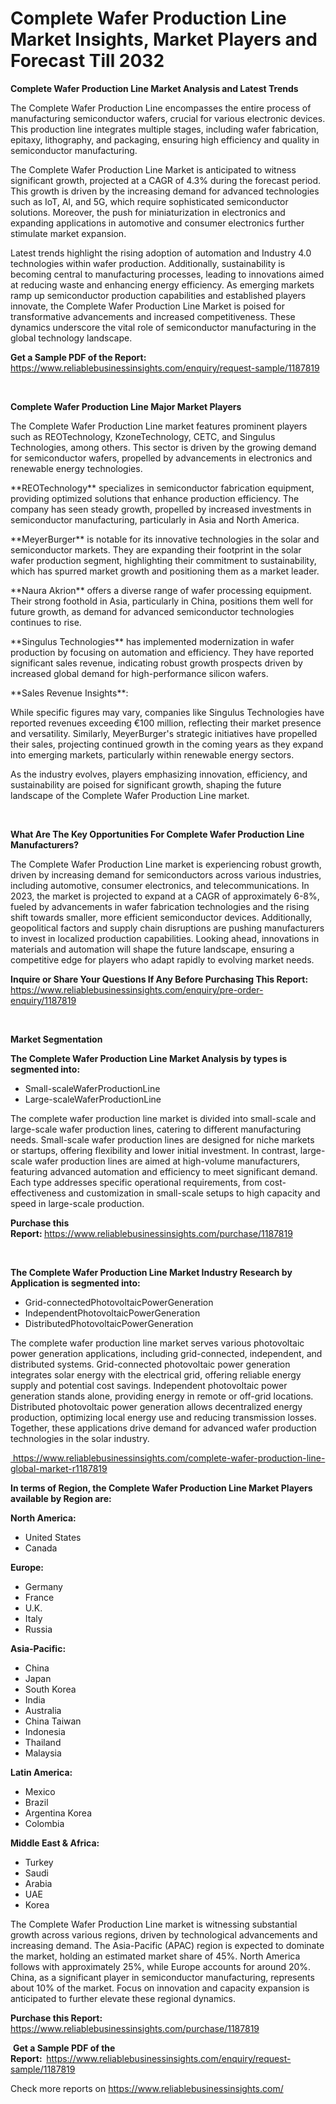 <p><h1>Complete Wafer Production Line Market Insights, Market Players and Forecast Till 2032</h1></p><p><strong>Complete Wafer Production Line Market Analysis and Latest Trends</strong></p>
<p><p>The Complete Wafer Production Line encompasses the entire process of manufacturing semiconductor wafers, crucial for various electronic devices. This production line integrates multiple stages, including wafer fabrication, epitaxy, lithography, and packaging, ensuring high efficiency and quality in semiconductor manufacturing.</p><p>The Complete Wafer Production Line Market is anticipated to witness significant growth, projected at a CAGR of 4.3% during the forecast period. This growth is driven by the increasing demand for advanced technologies such as IoT, AI, and 5G, which require sophisticated semiconductor solutions. Moreover, the push for miniaturization in electronics and expanding applications in automotive and consumer electronics further stimulate market expansion.</p><p>Latest trends highlight the rising adoption of automation and Industry 4.0 technologies within wafer production. Additionally, sustainability is becoming central to manufacturing processes, leading to innovations aimed at reducing waste and enhancing energy efficiency. As emerging markets ramp up semiconductor production capabilities and established players innovate, the Complete Wafer Production Line Market is poised for transformative advancements and increased competitiveness. These dynamics underscore the vital role of semiconductor manufacturing in the global technology landscape.</p></p>
<p><strong>Get a Sample PDF of the Report:&nbsp;</strong> <a href="https://www.reliablebusinessinsights.com/enquiry/request-sample/1187819?utm_campaign=3384&utm_medium=2&utm_source=Github&utm_content=ia&utm_term=30032025&utm_id=complete-wafer-production-line">https://www.reliablebusinessinsights.com/enquiry/request-sample/1187819</a></p>
<p>&nbsp;</p>
<p><strong>Complete Wafer Production Line Major Market Players</strong></p>
<p><p>The Complete Wafer Production Line market features prominent players such as REOTechnology, KzoneTechnology, CETC, and Singulus Technologies, among others. This sector is driven by the growing demand for semiconductor wafers, propelled by advancements in electronics and renewable energy technologies.</p><p>**REOTechnology** specializes in semiconductor fabrication equipment, providing optimized solutions that enhance production efficiency. The company has seen steady growth, propelled by increased investments in semiconductor manufacturing, particularly in Asia and North America.</p><p>**MeyerBurger** is notable for its innovative technologies in the solar and semiconductor markets. They are expanding their footprint in the solar wafer production segment, highlighting their commitment to sustainability, which has spurred market growth and positioning them as a market leader.</p><p>**Naura Akrion** offers a diverse range of wafer processing equipment. Their strong foothold in Asia, particularly in China, positions them well for future growth, as demand for advanced semiconductor technologies continues to rise.</p><p>**Singulus Technologies** has implemented modernization in wafer production by focusing on automation and efficiency. They have reported significant sales revenue, indicating robust growth prospects driven by increased global demand for high-performance silicon wafers.</p><p>**Sales Revenue Insights**: </p><p>While specific figures may vary, companies like Singulus Technologies have reported revenues exceeding €100 million, reflecting their market presence and versatility. Similarly, MeyerBurger's strategic initiatives have propelled their sales, projecting continued growth in the coming years as they expand into emerging markets, particularly within renewable energy sectors.</p><p>As the industry evolves, players emphasizing innovation, efficiency, and sustainability are poised for significant growth, shaping the future landscape of the Complete Wafer Production Line market.</p></p>
<p>&nbsp;</p>
<p><strong>What Are The Key Opportunities For Complete Wafer Production Line Manufacturers?</strong></p>
<p><p>The Complete Wafer Production Line market is experiencing robust growth, driven by increasing demand for semiconductors across various industries, including automotive, consumer electronics, and telecommunications. In 2023, the market is projected to expand at a CAGR of approximately 6-8%, fueled by advancements in wafer fabrication technologies and the rising shift towards smaller, more efficient semiconductor devices. Additionally, geopolitical factors and supply chain disruptions are pushing manufacturers to invest in localized production capabilities. Looking ahead, innovations in materials and automation will shape the future landscape, ensuring a competitive edge for players who adapt rapidly to evolving market needs.</p></p>
<p><strong>Inquire or Share Your Questions If Any Before Purchasing This Report:</strong> <a href="https://www.reliablebusinessinsights.com/enquiry/pre-order-enquiry/1187819?utm_campaign=3384&utm_medium=2&utm_source=Github&utm_content=ia&utm_term=30032025&utm_id=complete-wafer-production-line">https://www.reliablebusinessinsights.com/enquiry/pre-order-enquiry/1187819</a></p>
<p>&nbsp;</p>
<p><strong>Market Segmentation</strong></p>
<p><strong>The Complete Wafer Production Line Market Analysis by types is segmented into:</strong></p>
<p><ul><li>Small-scaleWaferProductionLine</li><li>Large-scaleWaferProductionLine</li></ul></p>
<p><p>The complete wafer production line market is divided into small-scale and large-scale wafer production lines, catering to different manufacturing needs. Small-scale wafer production lines are designed for niche markets or startups, offering flexibility and lower initial investment. In contrast, large-scale wafer production lines are aimed at high-volume manufacturers, featuring advanced automation and efficiency to meet significant demand. Each type addresses specific operational requirements, from cost-effectiveness and customization in small-scale setups to high capacity and speed in large-scale production.</p></p>
<p><strong>Purchase this Report:&nbsp;</strong><a href="https://www.reliablebusinessinsights.com/purchase/1187819?utm_campaign=3384&utm_medium=2&utm_source=Github&utm_content=ia&utm_term=30032025&utm_id=complete-wafer-production-line">https://www.reliablebusinessinsights.com/purchase/1187819</a></p>
<p>&nbsp;</p>
<p><strong>The Complete Wafer Production Line Market Industry Research by Application is segmented into:</strong></p>
<p><ul><li>Grid-connectedPhotovoltaicPowerGeneration</li><li>IndependentPhotovoltaicPowerGeneration</li><li>DistributedPhotovoltaicPowerGeneration</li></ul></p>
<p><p>The complete wafer production line market serves various photovoltaic power generation applications, including grid-connected, independent, and distributed systems. Grid-connected photovoltaic power generation integrates solar energy with the electrical grid, offering reliable energy supply and potential cost savings. Independent photovoltaic power generation stands alone, providing energy in remote or off-grid locations. Distributed photovoltaic power generation allows decentralized energy production, optimizing local energy use and reducing transmission losses. Together, these applications drive demand for advanced wafer production technologies in the solar industry.</p></p>
<p><a href="https://www.reliablebusinessinsights.com/complete-wafer-production-line-global-market-r1187819?utm_campaign=3384&utm_medium=2&utm_source=Github&utm_content=ia&utm_term=30032025&utm_id=complete-wafer-production-line">&nbsp;https://www.reliablebusinessinsights.com/complete-wafer-production-line-global-market-r1187819</a></p>
<p><strong>In terms of Region, the Complete Wafer Production Line Market Players available by Region are:</strong></p>
<p>
    <p> <strong> North America: </strong>
        <ul>
            <li>United States</li>
            <li>Canada</li>
        </ul>
        </p> 
    <p> <strong> Europe: </strong>
        <ul>
            <li>Germany</li>
            <li>France</li>
            <li>U.K.</li>
            <li>Italy</li>
            <li>Russia</li>
        </ul>
        </p> 
    <p> <strong> Asia-Pacific: </strong>
        <ul>
            <li>China</li>
            <li>Japan</li>
            <li>South Korea</li>
            <li>India</li>
            <li>Australia</li>
            <li>China Taiwan</li>
            <li>Indonesia</li>
            <li>Thailand</li>
            <li>Malaysia</li>
        </ul>
        </p> 
    <p> <strong> Latin America: </strong>
        <ul>
            <li>Mexico</li>
            <li>Brazil</li>
            <li>Argentina Korea</li>
            <li>Colombia</li>
        </ul>
        </p> 
    <p> <strong> Middle East & Africa: </strong>
        <ul>
            <li>Turkey</li>
            <li>Saudi</li>
            <li>Arabia</li>
            <li>UAE</li>
            <li>Korea</li>
        </ul>
    </p>
    </p>
<p><p>The Complete Wafer Production Line market is witnessing substantial growth across various regions, driven by technological advancements and increasing demand. The Asia-Pacific (APAC) region is expected to dominate the market, holding an estimated market share of 45%. North America follows with approximately 25%, while Europe accounts for around 20%. China, as a significant player in semiconductor manufacturing, represents about 10% of the market. Focus on innovation and capacity expansion is anticipated to further elevate these regional dynamics.</p></p>
<p><strong>Purchase this Report: </strong><a href="https://www.reliablebusinessinsights.com/purchase/1187819?utm_campaign=3384&utm_medium=2&utm_source=Github&utm_content=ia&utm_term=30032025&utm_id=complete-wafer-production-line">https://www.reliablebusinessinsights.com/purchase/1187819</a></p>
<p>&nbsp;<strong>Get a Sample PDF of the Report:&nbsp;&nbsp;</strong><a href="https://www.reliablebusinessinsights.com/enquiry/request-sample/1187819?utm_campaign=3384&utm_medium=2&utm_source=Github&utm_content=ia&utm_term=30032025&utm_id=complete-wafer-production-line">https://www.reliablebusinessinsights.com/enquiry/request-sample/1187819</a></p>
<p><strong></strong></p>
<p>Check more reports on <a href="https://www.reliablebusinessinsights.com/?utm_campaign=3384&utm_medium=2&utm_source=Github&utm_content=ia&utm_term=30032025&utm_id=complete-wafer-production-line">https://www.reliablebusinessinsights.com/</a></p>
